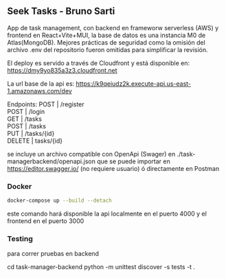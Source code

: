 ## Seek Tasks - Bruno Sarti

App de task management, con backend en frameworw serverless (AWS) y frontend en React+Vite+MUI, la base de datos es una instancia M0 de Atlas(MongoDB). Mejores prácticas de seguridad como la omisión del archivo .env del repositorio fueron omitidas para simplificar la revisión.

El deploy es servido a través de Cloudfront y está disponible en: https://dmy9yo835a3z3.cloudfront.net

La url base de la api es: https://k9qeiudz2k.execute-api.us-east-1.amazonaws.com/dev

Endpoints:
POST | /register  
POST | /login  
GET | /tasks  
POST | /tasks  
PUT | /tasks/{id}  
DELETE | tasks/{id}

se incluye un archivo compatible con OpenApi (Swager) en ./task-managerbackend/openapi.json que se puede importar en https://editor.swagger.io/ (no requiere usuario) ó directamente en Postman

### Docker

```bash
docker-compose up --build --detach
```

este comando hará disponible la api localmente en el puerto 4000 y el frontend en el puerto 3000

### Testing

para correr pruebas en backend

cd task-manager-backend
python -m unittest discover -s tests -t .
